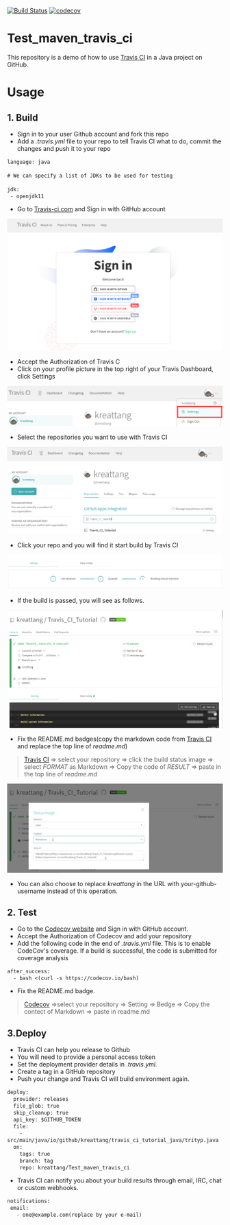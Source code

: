 [![Build Status](https://www.travis-ci.com/kreattang/Travis_CI_Tutorial.svg?branch=main)](https://www.travis-ci.com/kreattang/Travis_CI_Tutorial)
[![codecov](https://codecov.io/gh/kreattang/Test_maven_travis_ci/branch/main/graph/badge.svg?token=WI3NQL4HK5)](https://codecov.io/gh/kreattang/Test_maven_travis_ci)

# Test_maven_travis_ci
This repository is a demo of how to use [Travis CI](https://docs.travis-ci.com/) in a Java project on GitHub.

# Usage
## 1. Build
* Sign in to your user Github account and fork this repo
* Add a _.travis.yml_ file to your repo to tell Travis CI what to do, commit the changes and push it to your repo
```
language: java

# We can specify a list of JDKs to be used for testing

jdk:
 - openjdk11
```
* Go to [Travis-ci.com](https://travis-ci.com/) and Sign in with GitHub account

![avatar](https://github.com/kreattang/TravisCI_Java/blob/main/img/20210529151710.png)

* Accept the Authorization of Travis C
* Click on your profile picture in the top right of your Travis Dashboard, click Settings 

![avator](https://github.com/kreattang/TravisCI_Java/blob/main/img/20210529153038.png)

* Select the repositories you want to use with Travis CI

![avatar](https://github.com/kreattang/TravisCI_Java/blob/main/img/20210529153337.png)

* Click your repo and you will find it start build by Travis CI

![avatar](https://github.com/kreattang/TravisCI_Java/blob/main/img/20210529152709.png)

* If the build is passed, you will see as follows.

![avatar](https://github.com/kreattang/TravisCI_Java/blob/main/img/20210529154131.png)

* Fix the README.md badges(copy the markdown code from [Travis CI](https://travis-ci.com/) and replace the top line of _readme.md_)
> [Travis CI](https://travis-ci.com/) => select your repository => click the build status image => select _FORMAT_ as Markdown => Copy the code of _RESULT_ => paste in the top line of _readme.md_

![acatar](https://github.com/kreattang/TravisCI_Java/blob/main/img/20210529154809.png)

* You can also choose to replace _kreattang_ in the URL with your-github-username instead of this operation.

## 2. Test
* Go to the [Codecov website](https://about.codecov.io/) and Sign in with GitHub account.
* Accept the Authorization of Codecov and add your repository 
* Add the following code in the end of _.travis.yml_ file. This is to enable CodeCov's coverage.
If a build is successful, the code is submitted for coverage analysis
```
after_success:
  - bash <(curl -s https://codecov.io/bash)
```
* Fix the README.md badge.
> [Codecov](https://codecov.io/gh)  =>select your repository => Setting => Bedge => Copy the contect of Markdown => paste in readme.md

## 3.Deploy
* Travis CI can help you release to Github
* You will need to provide a personal access token
* Set the deployment provider details in _.travis.yml._
* Create a tag in a GitHub repository
* Push your change and Travis CI will build environment again.

```
deploy:
  provider: releases
  file_glob: true
  skip_cleanup: true
  api_key: $GITHUB_TOKEN
  file:
    - src/main/java/io/github/kreattang/travis_ci_tutorial_java/trityp.java
  on:
    tags: true
    branch: tag
    repo: kreattang/Test_maven_travis_ci

```


 * Travis CI can notify you about your build results through email, IRC, chat or custom webhooks.
 ```
 notifications:
  email:
    - one@example.com(replace by your e-mail)
 ```
